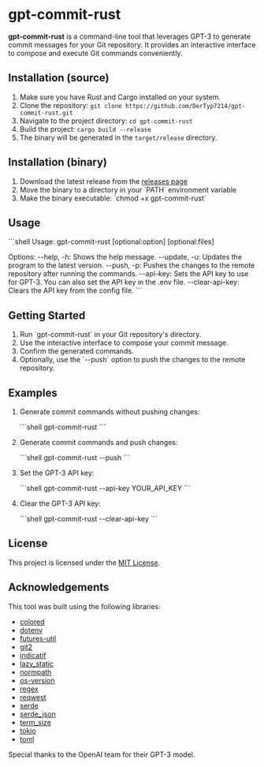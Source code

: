 # gpt-commit-rust

**gpt-commit-rust** is a command-line tool that leverages GPT-3 to generate commit messages for your Git repository. It provides an interactive interface to compose and execute Git commands conveniently.

## Installation (source)

1. Make sure you have Rust and Cargo installed on your system.
2. Clone the repository: `git clone https://github.com/DerTyp7214/gpt-commit-rust.git`
3. Navigate to the project directory: `cd gpt-commit-rust`
4. Build the project: `cargo build --release`
5. The binary will be generated in the `target/release` directory.

## Installation (binary)

1. Download the latest release from the [releases page](https://github.com/DerTyp7214/gpt-commit-rust/releases)
2. Move the binary to a directory in your \`PATH\` environment variable
3. Make the binary executable: \`chmod +x gpt-commit-rust\`

## Usage

\```shell
Usage: gpt-commit-rust [optional:option] [optional:files]

Options:
--help, -h: Shows the help message.
--update, -u: Updates the program to the latest version.
--push, -p: Pushes the changes to the remote repository after running the commands.
--api-key: Sets the API key to use for GPT-3. You can also set the API key in the .env file.
--clear-api-key: Clears the API key from the config file.
\```

## Getting Started

1. Run \`gpt-commit-rust\` in your Git repository's directory.
2. Use the interactive interface to compose your commit message.
3. Confirm the generated commands.
4. Optionally, use the \`--push\` option to push the changes to the remote repository.

## Examples

1. Generate commit commands without pushing changes:

   \```shell
   gpt-commit-rust
   \```

2. Generate commit commands and push changes:

   \```shell
   gpt-commit-rust --push
   \```

3. Set the GPT-3 API key:

   \```shell
   gpt-commit-rust --api-key YOUR_API_KEY
   \```

4. Clear the GPT-3 API key:

   \```shell
   gpt-commit-rust --clear-api-key
   \```

## License

This project is licensed under the [MIT License](LICENSE).

## Acknowledgements

This tool was built using the following libraries:

- [colored](https://crates.io/crates/colored)
- [dotenv](https://crates.io/crates/dotenv)
- [futures-util](https://crates.io/crates/futures-util)
- [git2](https://crates.io/crates/git2)
- [indicatif](https://crates.io/crates/indicatif)
- [lazy_static](https://crates.io/crates/lazy_static)
- [normpath](https://crates.io/crates/normpath)
- [os-version](https://crates.io/crates/os-version)
- [regex](https://crates.io/crates/regex)
- [reqwest](https://crates.io/crates/reqwest)
- [serde](https://crates.io/crates/serde)
- [serde_json](https://crates.io/crates/serde_json)
- [term_size](https://crates.io/crates/term_size)
- [tokio](https://crates.io/crates/tokio)
- [toml](https://crates.io/crates/toml)

Special thanks to the OpenAI team for their GPT-3 model.
